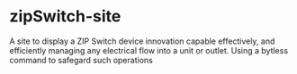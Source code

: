 # zipSwitch-site
A site to display a ZIP Switch device innovation capable effectively, and efficiently managing any electrical flow into a unit
or outlet. Using a bytless command to safegard such operations

